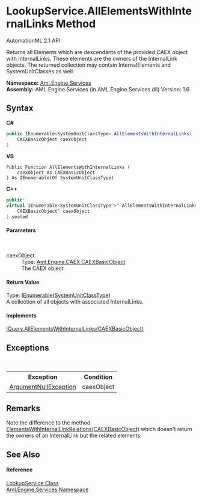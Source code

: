 # LookupService.AllElementsWithInternalLinks Method 
AutomationML 2.1 API 

Returns all Elements which are descendants of the provided CAEX object with InternalLinks. These elements are the owners of the InternalLink objects. The returned collection may contain InternalElements and SystemUnitClasses as well.

**Namespace:**&nbsp;<a href="N_Aml_Engine_Services">Aml.Engine.Services</a><br />**Assembly:**&nbsp;AML.Engine.Services (in AML.Engine.Services.dll) Version: 1.6

## Syntax

**C#**<br />
``` C#
public IEnumerable<SystemUnitClassType> AllElementsWithInternalLinks(
	CAEXBasicObject caexObject
)
```

**VB**<br />
``` VB
Public Function AllElementsWithInternalLinks ( 
	caexObject As CAEXBasicObject
) As IEnumerable(Of SystemUnitClassType)
```

**C++**<br />
``` C++
public:
virtual IEnumerable<SystemUnitClassType^>^ AllElementsWithInternalLinks(
	CAEXBasicObject^ caexObject
) sealed
```


#### Parameters
&nbsp;<dl><dt>caexObject</dt><dd>Type: <a href="T_Aml_Engine_CAEX_CAEXBasicObject">Aml.Engine.CAEX.CAEXBasicObject</a><br />The CAEX object</dd></dl>

#### Return Value
Type: <a href="https://docs.microsoft.com/dotnet/api/system.collections.generic.ienumerable-1" target="_parent" rel="noopener noreferrer">IEnumerable</a>(<a href="T_Aml_Engine_CAEX_SystemUnitClassType">SystemUnitClassType</a>)<br />A collection of all objects with associated InternalLinks.

#### Implements
<a href="M_Aml_Engine_Services_Interfaces_IQuery_AllElementsWithInternalLinks">IQuery.AllElementsWithInternalLinks(CAEXBasicObject)</a><br />

## Exceptions
&nbsp;<table><tr><th>Exception</th><th>Condition</th></tr><tr><td><a href="https://docs.microsoft.com/dotnet/api/system.argumentnullexception" target="_parent" rel="noopener noreferrer">ArgumentNullException</a></td><td>caexObject</td></tr></table>

## Remarks
Note the difference to the method <a href="M_Aml_Engine_Services_Interfaces_IQuery_ElementsWithInternalLinkRelations">ElementsWithInternalLinkRelations(CAEXBasicObject)</a> which doesn't return the owners of an InternalLink but the related elements.

## See Also


#### Reference
<a href="T_Aml_Engine_Services_LookupService">LookupService Class</a><br /><a href="N_Aml_Engine_Services">Aml.Engine.Services Namespace</a><br />